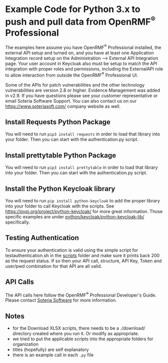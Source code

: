 # Example Code for Python 3.x to push and pull data from OpenRMF<sup>&reg;</sup> Professional
The examples here assume you have OpenRMF<sup>&reg;</sup> Professional installed, the external API setup and turned on, and you have at least one Application Integration record setup on the Administration --> External API Integration page. Your user account in Keycloak also must be setup to match the API integration with proper roles and permissions, including the ExternalAPI role to allow interaction from outside the OpenRMF<sup>&reg;</sup> Professional UI.

Some of the APIs for patch vulnerabilities and the other technology vulnerabilities are version 2.8 or higher. Evidence Management was added in v2.9.  If you have questions please see your customer representative or email Soteria Software Support. You can also contact us on our https://www.soteriasoft.com/ company website as well.

## Install Requests Python Package

You will need to run `pip3 install requests` in order to load that library into your folder. Then you can start with the authentication.py script.

## Install prettytable Python Package

You will need to run `pip3 install prettytable` in order to load that library into your folder. Then you can start with the authentication.py script.

## Install the Python Keycloak library

You will need to run `pip install python-keycloak` to add the proper library into your folder to call Keycloak with the scripts. See https://pypi.org/project/python-keycloak/ for more great information.  Those specific examples are under <a href="./python/keycloak/python-keycloak-lib/">python/keycloak/python-keycloak-lib/</a> specifically. 

## Testing Authentication

To ensure your authentication is valid using the simple script for testauthentication.sh in the <a href="../scripts/">scripts</a> folder and make sure it prints back 200 as the request status. If so then your API call, structure, API Key, Token and user/pwd combination for that API are all valid.

## API Calls

The API calls here follow the OpenRMF<sup>&reg;</sup> Professional Developer's Guide. Please contact <a href="https://www.soteriasoft.com/resources/contact.html">Soteria Software</a> for more information.

## Notes
* for the Download XLSX scripts, there needs to be a ./download/ directory created where you run it. Or modify as appropriate.
* we tried to put the applicable scripts into the appropriate folders for organization
* titles (hopefully) are self explanatory
* there is an example call in each `.py` file